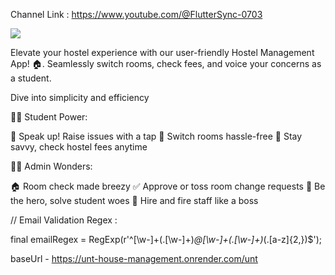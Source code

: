 
Channel Link : https://www.youtube.com/@FlutterSync-0703

<img src="https://github.com/banku27/Youtube-Tutorial-Hostel-App-Starter/assets/55456058/b254da02-e147-4a93-89fb-4115f5aeb7d5">

Elevate your hostel experience with our user-friendly Hostel Management App! 🏠. Seamlessly switch rooms, check fees, and voice your concerns as a student.

Dive into simplicity and efficiency


👩‍💻 Student Power:

📣 Speak up! Raise issues with a tap
🔄 Switch rooms hassle-free
💸 Stay savvy, check hostel fees anytime


👨‍💼 Admin Wonders:

🏠 Room check made breezy
✅ Approve or toss room change requests
🔧 Be the hero, solve student woes
👥 Hire and fire staff like a boss

// Email Validation Regex : 

final emailRegex =
      RegExp(r'^[\w-]+(\.[\w-]+)*@[\w-]+(\.[\w-]+)*(\.[a-z]{2,})$');


baseUrl - https://unt-house-management.onrender.com/unt
